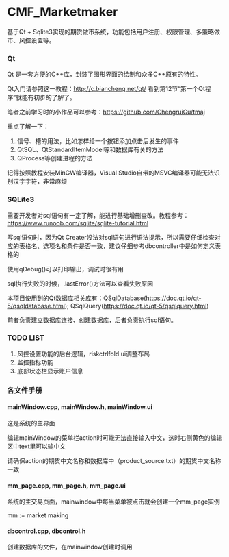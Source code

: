 # CMF_Marketmaker

基于Qt + Sqlite3实现的期货做市系统，功能包括用户注册、权限管理、多策略做市、风控设置等。

### Qt
Qt 是一套方便的C++库，封装了图形界面的绘制和众多C++原有的特性。

Qt入门请参照这一教程：http://c.biancheng.net/qt/ 看到第12节“第一个Qt程序”就能有初步的了解了。

笔者之前学习时的小作品可以参考：https://github.com/ChengruiGu/tmaj

重点了解一下：
1. 信号、槽的用法，比如怎样给一个按钮添加点击后发生的事件
2. QtSQL、QtStandardItemModel等和数据库有关的方法
3. QProcess等创建进程的方法

记得按照教程安装MinGW编译器，Visual Studio自带的MSVC编译器可能无法识别汉字字符，非常麻烦

### SQLite3
需要开发者对sql语句有一定了解，能进行基础增删查改。教程参考：https://www.runoob.com/sqlite/sqlite-tutorial.html

写sql语句时，因为Qt Creater没法对sql语句进行语法提示，所以需要仔细检查对应的表格名、选项名和条件是否一致，建议仔细参考dbcontroller中是如何定义表格的

使用qDebug()可以打印输出，调试时很有用

sql执行失败的时候，.lastError()方法可以查看失败原因

本项目使用到的Qt数据库相关库有：QSqlDatabase(https://doc.qt.io/qt-5/qsqldatabase.html); QSqlQuery(https://doc.qt.io/qt-5/qsqlquery.html)

前者负责建立数据库连接、创建数据库，后者负责执行sql语句。

### TODO LIST
1. 风控设置功能的后台逻辑，riskctrlfold.ui调整布局
2. 监控指标功能
3. 底部状态栏显示账户信息

### 各文件手册
#### mainWindow.cpp, mainWindow.h, mainWindow.ui
这是系统的主界面

编辑mainWindow的菜单栏action时可能无法直接输入中文，这时右侧黄色的编辑区中text里可以输中文

请确保action的期货中文名称和数据库中（product_source.txt）的期货中文名称一致

#### mm_page.cpp, mm_page.h, mm_page.ui
系统的主交易页面，mainwindow中每当菜单被点击就会创建一个mm_page实例

mm := market making

#### dbcontrol.cpp, dbcontrol.h
创建数据库的文件，在mainwindow创建时调用